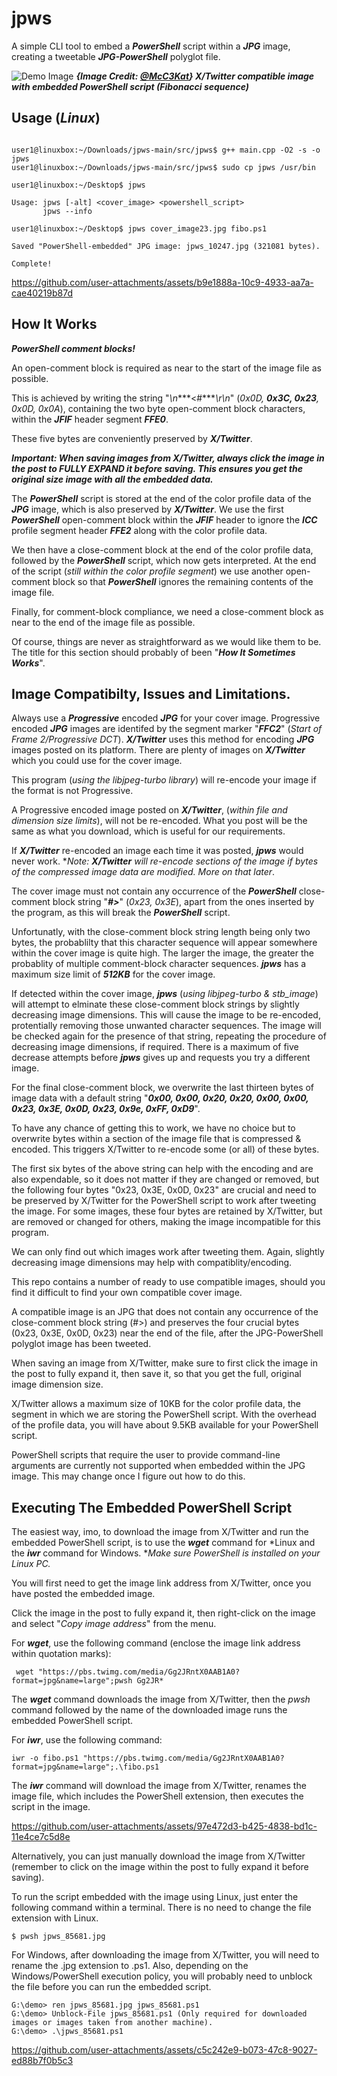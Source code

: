 # jpws

A simple CLI tool to embed a ***PowerShell*** script within a ***JPG*** image, creating a tweetable ***JPG-PowerShell*** polyglot file.  

![Demo Image](https://github.com/CleasbyCode/jpws/blob/main/demo_image/github_demo_pwsh_fibo.jpg) 
***{Image Credit: [@McC3Kat](https://x.com/McC3Kat)} X/Twitter compatible image with embedded PowerShell script (Fibonacci sequence)***  
  
## Usage (***Linux***)

```console

user1@linuxbox:~/Downloads/jpws-main/src/jpws$ g++ main.cpp -O2 -s -o jpws
user1@linuxbox:~/Downloads/jpws-main/src/jpws$ sudo cp jpws /usr/bin

user1@linuxbox:~/Desktop$ jpws

Usage: jpws [-alt] <cover_image> <powershell_script>  
       jpws --info

user1@linuxbox:~/Desktop$ jpws cover_image23.jpg fibo.ps1

Saved "PowerShell-embedded" JPG image: jpws_10247.jpg (321081 bytes).

Complete!
```

https://github.com/user-attachments/assets/b9e1888a-10c9-4933-aa7a-cae40219b87d

## How It Works

***PowerShell comment blocks!***

An open-comment block is required as near to the start of the image file as possible.  

This is achieved by writing the string "*\n****<#****\r\n*" (*0x0D, ***0x3C, 0x23***, 0x0D, 0x0A*), containing the two byte open-comment block characters, within the ***JFIF*** header segment ***FFE0***.  

These five bytes are conveniently preserved by ***X/Twitter***.  

***Important: When saving images from X/Twitter, always click the image in the post to FULLY EXPAND it before saving. This ensures you get the original size image with all the embedded data.***

The ***PowerShell*** script is stored at the end of the color profile data of the ***JPG*** image, which is also preserved by ***X/Twitter***. We use the first ***PowerShell*** open-comment block within the ***JFIF*** header to ignore the ***ICC*** profile segment header ***FFE2*** along with the color profile data.  

We then have a close-comment block at the end of the color profile data, followed by the ***PowerShell*** script, which now gets interpreted. At the end of the script (*still within the color profile segment*) we use another open-comment block so that ***PowerShell*** ignores the remaining contents of the image file.  

Finally, for comment-block compliance, we need a close-comment block as near to the end of the image file as possible. 

Of course, things are never as straightforward as we would like them to be. The title for this section should probably of been "***How It Sometimes Works***".  

## Image Compatibilty, Issues and Limitations.

Always use a ***Progressive*** encoded ***JPG*** for your cover image. Progressive encoded ***JPG*** images are identifed by the segment marker "***FFC2***" (*Start of Frame 2/Progressive DCT*).  ***X/Twitter*** uses this method for encoding ***JPG*** images posted on its platform.  There are plenty of images on ***X/Twitter*** which you could use for the cover image.

This program (*using the libjpeg-turbo library*) will re-encode your image if the format is not Progressive.

A Progressive encoded image posted on ***X/Twitter***, (*within file and dimension size limits*), will not be re-encoded. What you post will be the same as what you download, which is useful for our requirements.  

If ***X/Twitter*** re-encoded an image each time it was posted, ***jpws*** would never work.   **Note: ***X/Twitter*** will re-encode sections of the image if bytes of the compressed image data are modified. More on that later*. 

The cover image must not contain any occurrence of the ***PowerShell*** close-comment block string "***#>***" (*0x23, 0x3E*), apart from the ones inserted by the program, as this will break the ***PowerShell*** script.  

Unfortunatly, with the close-comment block string length being only two bytes, the probablilty that this character sequence will appear somewhere within the cover image is quite high. The larger the image, the greater the probablity of multiple comment-block character sequences. ***jpws*** has a maximum size limit of ***512KB*** for the cover image. 

If detected within the cover image, ***jpws*** (*using libjpeg-turbo & stb_image*) will attempt to elminate these close-comment block strings by slightly decreasing image dimensions. This will cause the image to be re-encoded, protentially removing those unwanted character sequences. The image will be checked again for the presence of that string, repeating the procedure of decreasing image dimensions, if required. There is a maximum of five decrease attempts before ***jpws*** gives up and requests you try a different image.

For the final close-comment block, we overwrite the last thirteen bytes of image data with a default string "***0x00, 0x00, 0x20, 0x20, 0x00, 0x00, 0x23, 0x3E, 0x0D, 0x23, 0x9e, 0xFF, 0xD9***".  

To have any chance of getting this to work, we have no choice but to overwrite bytes within a section of the image file that is compressed & encoded. This triggers X/Twitter to re-encode some (or all) of these bytes.  

The first six bytes of the above string can help with the encoding and are also expendable, so it does not matter if they are changed or removed, but the following four bytes "0x23, 0x3E, 0x0D, 0x23" are crucial and need to be preserved by X/Twitter for the PowerShell script to work after tweeting the image. For some images, these four bytes are retained by X/Twitter, but are removed or changed for others, making the image incompatible for this program.  

We can only find out which images work after tweeting them. Again, slightly decreasing image dimensions may help with compatiblity/encoding.

This repo contains a number of ready to use compatible images, should you find it difficult to find your own compatible cover image.  

A compatible image is an JPG that does not contain any occurrence of the close-comment block string (#>) and preserves the four crucial bytes (0x23, 0x3E, 0x0D, 0x23) near the end of the file, after the JPG-PowerShell polyglot image has been tweeted.

When saving an image from X/Twitter, make sure to first click the image in the post to fully expand it, then save it, so that you get the full, original image dimension size. 

X/Twitter allows a maximum size of 10KB for the color profile data, the segment in which we are storing the PowerShell script. With the overhead of the profile data, you will have about 9.5KB available for your PowerShell script.

PowerShell scripts that require the user to provide command-line arguments are currently not supported when embedded within the JPG image. This may change once I figure out how to do this.

## Executing The Embedded PowerShell Script

The easiest way, imo, to download the image from X/Twitter and run the embedded PowerShell script, is to use the ***wget*** command for *Linux and the ***iwr*** command for Windows.
**Make sure PowerShell is installed on your Linux PC.*  

You will first need to get the image link address from X/Twitter, once you have posted the embedded image.

Click the image in the post to fully expand it, then right-click on the image and select "*Copy image address*" from the menu.

For ***wget***, use the following command (enclose the image link address within quotation marks):
```console
 wget "https://pbs.twimg.com/media/Gg2JRntX0AAB1A0?format=jpg&name=large";pwsh Gg2JR*
```
The ***wget*** command downloads the image from X/Twitter, then the *pwsh* command followed by the name of the downloaded image runs the embedded PowerShell script.

For ***iwr***, use the following command:
```console
iwr -o fibo.ps1 "https://pbs.twimg.com/media/Gg2JRntX0AAB1A0?format=jpg&name=large";.\fibo.ps1
```
The ***iwr*** command will download the image from X/Twitter, renames the image file, which includes the PowerShell extension, then executes the script in the image.

https://github.com/user-attachments/assets/97e472d3-b425-4838-bd1c-11e4ce7c5d8e

Alternatively, you can just manually download the image from X/Twitter (remember to click on the image within the post to fully expand it before saving).

To run the script embedded with the image using Linux, just enter the following command within a terminal. There is no need to change the file extension with Linux. 

```console
$ pwsh jpws_85681.jpg
```
For Windows, after downloading the image from X/Twitter, you will need to rename the .jpg extension to .ps1. Also, depending on the Windows/PowerShell execution policy,
you will probably need to unblock the file before you can run the embedded script.

```console
G:\demo> ren jpws_85681.jpg jpws_85681.ps1
G:\demo> Unblock-File jpws_85681.ps1 (Only required for downloaded images or images taken from another machine).
G:\demo> .\jpws_85681.ps1
```
https://github.com/user-attachments/assets/c5c242e9-b073-47c8-9027-ed88b7f0b5c3

##


